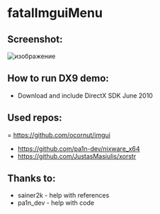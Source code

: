 # fatalImguiMenu
## Screenshot:
![изображение](https://github.com/user-attachments/assets/a6986541-9023-4ceb-84f2-d7115391dbb5)

## How to run DX9 demo:
- Download and include DirectX SDK June 2010

## Used repos:
= https://github.com/ocornut/imgui
- https://github.com/pa1n-dev/nixware_x64
- https://github.com/JustasMasiulis/xorstr

## Thanks to:
- sainer2k - help with references
- pa1n_dev - help with code
